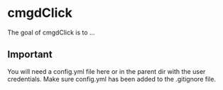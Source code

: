 
# cmgdClick

<!-- badges: start -->
<!-- badges: end -->

The goal of cmgdClick is to ...


## Important

You will need a config.yml file here or in the parent dir with the
user credentials. Make sure config.yml has been added to the .gitignore file.